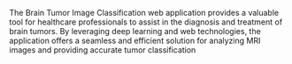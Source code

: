 The Brain Tumor Image Classification web application provides a valuable tool for healthcare professionals to assist in the diagnosis and treatment of brain tumors. By leveraging deep learning and web technologies, the application offers a seamless and efficient solution for analyzing MRI images and providing accurate tumor classification
